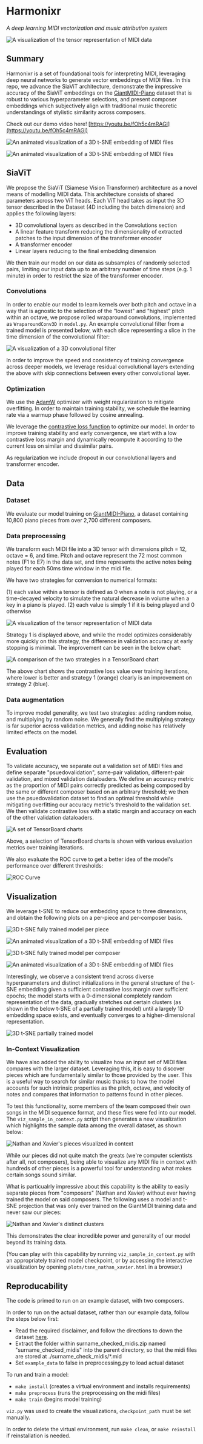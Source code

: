 # Harmonixr
*A deep learning MIDI vectorization and music attribution system*

![A visualization of the tensor representation of MIDI data](assets/tensor_representation_viz.gif)

## Summary

Harmonixr is a set of foundational tools for interpreting MIDI, leveraging deep neural networks to generate vector embeddings of MIDI files. In this repo, we advance the SiaViT architecture, demonstrate the impressive accuracy of the SiaViT embeddings on the [GiantMIDI-Piano](https://github.com/bytedance/GiantMIDI-Piano) dataset that is robust to various hyperparameter selections, and present composer embeddings which subjectively align with traditional music theoretic understandings of stylistic similarity across composers. 

Check out our demo video here! [https://youtu.be/fOh5c4mRAGI](https://youtu.be/fOh5c4mRAGI)

![An animated visualization of a 3D t-SNE embedding of MIDI files](assets/pieces_ani.gif)

![An animated visualization of a 3D t-SNE embedding of MIDI files](assets/clusters_ani.gif)

## SiaViT

We propose the SiaViT (Siamese Vision Transformer) architecture as a novel means of modelling MIDI data. This architecture consists of shared parameters across two ViT heads. Each ViT head takes as input the 3D tensor described in the Dataset (4D including the batch dimension) and applies the following layers:

 - 3D convolutional layers as described in the Convolutions section
 - A linear feature transform reducing the dimensionality of extracted patches to the input dimension of the transformer encoder
 - A transformer encoder
 - Linear layers reducing to the final embedding dimension

We then train our model on our data as subsamples of randomly selected pairs, limiting our input data up to an arbitrary number of time steps (e.g. 1 minute) in order to restrict the size of the transformer encoder.

### Convolutions

In order to enable our model to learn kernels over both pitch and octave in a way that is agnostic to the selection of the "lowest" and "highest" pitch within an octave, we propose rolled wraparound convolutions, implemented as `WraparoundConv3D` in `model.py`.  An example convolutional filter from a trained model is presented below, with each slice representing a slice in the time dimension of the convolutional filter:

![A visualization of a 3D convolutional filter](assets/conv_viz.png)

In order to improve the speed and consistency of training convergence across deeper models, we leverage residual convolutional layers extending the above with skip connections between every other convolutional layer.

### Optimization

We use the [AdamW](https://arxiv.org/abs/1711.05101) optimizer with weight regularization to mitigate overfitting. In order to maintain training stability, we schedule the learning rate via a warmup phase followed by cosine annealing.

We leverage the [contrastive loss function](https://ieeexplore.ieee.org/abstract/document/1640964) to optimize our model. In order to improve training stability and early convergence, we start with a low contrastive loss margin and dynamically recompute it according to the current loss on similar and dissimilar pairs.

As regularization we include dropout in our convolutional layers and transformer encoder.

## Data

### Dataset

We evaluate our model training on [GiantMIDI-Piano](https://github.com/bytedance/GiantMIDI-Piano), a dataset containing 10,800 piano pieces from over 2,700 different composers. 

<!-- We chose this dataset is due to its quality; the midi files capture notes with extremely high precision in timing and a level of detail in the velocities of notes not present in any previous piano dataset. -->

### Data preprocessing

We transform each MIDI file into a 3D tensor with dimensions pitch = 12, octave = 6, and time. Pitch and octave represent the 72 most common notes (F1 to E7) in the data set, and time represents the active notes being played for each 50ms time window in the midi file. 

We have two strategies for conversion to numerical formats:

 (1) each value within a tensor is defined as 0 when a note is not playing, or a time-decayed velocity to simulate the natural decrease in volume when a key in a piano is played.
 (2) each value is simply 1 if it is being played and 0 otherwise

![A visualization of the tensor representation of MIDI data](assets/tensor_representation_viz.gif)

Strategy 1 is displayed above, and while the model optimizes considerably more quickly on this strategy, the difference in validation accuracy at early stopping is minimal. The improvement can be seen in the below chart:

![A comparison of the two strategies in a TensorBoard chart](assets/tensorboard_data_strats.png)

The above chart shows the contrastive loss value over training iterations, where lower is better and strategy 1 (orange) clearly is an improvement on strategy 2 (blue).

### Data augmentation

To improve model generality, we test two strategies: adding random noise, and multiplying by random noise. We generally find the multiplying strategy is far superior across validation metrics, and adding noise has relatively limited effects on the model.

## Evaluation

To validate accuracy, we separate out a validation set of MIDI files and define separate "psuedovalidation", same-pair validation, different-pair validation, and mixed validation dataloaders. We define an accuracy metric as the proportion of MIDI pairs correctly predicted as being composed by the same or different composer based on an arbitrary threshold; we then use the psuedovalidation dataset to find an optimal threshold while mitigating overfitting our accuracy metric's threshold to the validation set. We then validate contrastive loss with a static margin and accuracy on each of the other validation dataloaders.

![A set of TensorBoard charts](assets/tensorboard_small_example.png)

Above, a selection of TensorBoard charts is shown with various evaluation metrics over training iterations.

We also evaluate the ROC curve to get a better idea of the model's performance over different thresholds:

![ROC Curve](assets/roc_curve.png)

## Visualization

We leverage t-SNE to reduce our embedding space to three dimensions, and obtain the following plots on a per-piece and per-composer basis.

![3D t-SNE fully trained model per piece](assets/tsne_piece_alt.png)

![An animated visualization of a 3D t-SNE embedding of MIDI files](assets/pieces_ani.gif)

![3D t-SNE fully trained model per composer](assets/tsne_composers_alt.png)

![An animated visualization of a 3D t-SNE embedding of MIDI files](assets/clusters_ani.gif)

Interestingly, we observe a consistent trend across diverse hyperparameters and distinct initializations in the general structure of the t-SNE embedding given a sufficient contrastive loss margin over sufficient epochs; the model starts with a 0-dimensional completely random representation of the data, gradually stretches out certain clusters (as shown in the below t-SNE of a partially trained model) until a largely 1D embedding space exists, and eventually converges to a higher-dimensional representation.

![3D t-SNE partially trained model](assets/tsne_piece_alt_less_trained.png)

### In-Context Visualization

We have also added the ability to visualize how an input set of MIDI files compares with the larger dataset. Leveraging this, it is easy to discover pieces which are fundamentally similar to those provided by the user. This is a useful way to search for similar music thanks to how the model accounts for such intrinsic properties as the pitch, octave, and velocity of notes and compares that information to patterns found in other pieces. 

To test this functionality, some members of the team composed their own songs in the MIDI sequence format, and these files were fed into our model. The `viz_sample_in_context.py` script then generates a new visualization which highlights the sample data among the overall dataset, as shown below:

![Nathan and Xavier's pieces visualized in context](assets/viz_in_context.png)

While our pieces did not quite match the greats (we're computer scientists after all, not composers), being able to visualize any MIDI file in context with hundreds of other pieces is a powerful tool for understanding what makes certain songs sound similar.

What is particualrly impressive about this capability is the ability to easily separate pieces from "composers" (Nathan and Xavier) without ever having trained the model on said composers. The following uses a model and t-SNE projection that was only ever trained on the GiantMIDI training data and never saw our pieces:

![Nathan and Xavier's distinct clusters](assets/nathan_xavier_validation.png)

This demonstrates the clear incredible power and generality of our model beyond its training data.

(You can play with this capability by running `viz_sample_in_context.py` with an appropriately trained model checkpoint, or by accessing the interactive visualization by opening `plots/tsne_nathan_xavier.html` in a browser.)

## Reproducability

The code is primed to run on an example dataset, with two composers.

In order to run on the actual dataset, rather than our example data, follow the steps below first:
 - Read the required disclaimer, and follow the directions to down the dataset [here](https://github.com/bytedance/GiantMIDI-Piano/blob/master/disclaimer.md). 
 - Extract the folder within surname_checked_midis.zip named "surname_checked_midis" into the parent directory, so that the midi files are stored at ./surname_check_midis/*.mid
 - Set `example_data` to false in preprocessing.py to load actual dataset

To run and train a model:
 - `make install` (creates a virtual environment and installs requirements)
 - `make preprocess` (runs the preprocessing on the midi files)
 - `make train` (begins model training)

 `viz.py` was used to create the visualizations, `checkpoint_path` must be set manually.

In order to delete the virtual environment, run `make clean`, or `make reinstall` if reinstallation is needed. 
